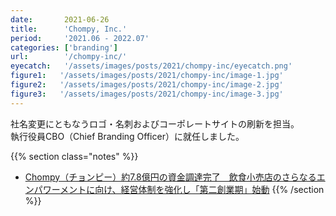 ```yaml
---
date:       2021-06-26
title:      'Chompy, Inc.'
period:     '2021.06 - 2022.07'
categories: ['branding']
url:        '/chompy-inc/'
eyecatch:   '/assets/images/posts/2021/chompy-inc/eyecatch.png'
figure1:   '/assets/images/posts/2021/chompy-inc/image-1.jpg'
figure2:   '/assets/images/posts/2021/chompy-inc/image-2.jpg'
figure3:   '/assets/images/posts/2021/chompy-inc/image-3.jpg'
---
```


社名変更にともなうロゴ・名刺およびコーポレートサイトの刷新を担当。  
執行役員CBO（Chief Branding Officer）に就任しました。

{{% section class="notes" %}}
- [Chompy（チョンピー）約7.8億円の資金調達完了　飲食小売店のさらなるエンパワーメントに向け、経営体制を強化し「第二創業期」始動](https://prtimes.jp/main/html/rd/p/000000010.000062766.html)
{{% /section %}}